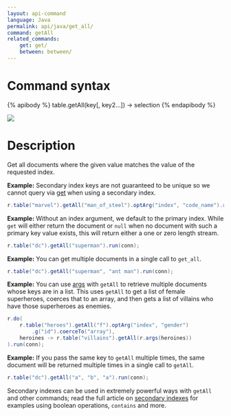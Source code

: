 ```yaml
---
layout: api-command
language: Java
permalink: api/java/get_all/
command: getAll
related_commands:
    get: get/
    between: between/
---
```


# Command syntax #

{% apibody %}
table.getAll(key[, key2...]) &rarr; selection
{% endapibody %}

<img src="/assets/images/docs/api_illustrations/get-all.png" class="api_command_illustration" />

# Description #

Get all documents where the given value matches the value of the requested index.

__Example:__ Secondary index keys are not guaranteed to be unique so we cannot query via [get](/api/java/get/) when using a secondary index.

```java
r.table("marvel").getAll("man_of_steel").optArg("index", "code_name").run(conn);
```

__Example:__ Without an index argument, we default to the primary index. While `get` will either return the document or `null` when no document with such a primary key value exists, this will return either a one or zero length stream.

```java
r.table("dc").getAll("superman").run(conn);
```

__Example:__ You can get multiple documents in a single call to `get_all`.

```java
r.table("dc").getAll("superman", "ant man").run(conn);
```

__Example:__ You can use [args](/api/java/args/) with `getAll` to retrieve multiple documents whose keys are in a list. This uses `getAll` to get a list of female superheroes, coerces that to an array, and then gets a list of villains who have those superheroes as enemies.

```java
r.do(
    r.table("heroes").getAll("f").optArg("index", "gender")
        .g("id").coerceTo("array"),
    heroines -> r.table("villains").getAll(r.args(heroines))
).run(conn);
```

__Example:__ If you pass the same key to `getAll` multiple times, the same document will be returned multiple times in a single call to `getAll`.

```java
r.table("dc").getAll("a", "b", "a").run(conn);
```

Secondary indexes can be used in extremely powerful ways with `getAll` and other commands; read the full article on [secondary indexes](/docs/secondary-indexes) for examples using boolean operations, `contains` and more.
